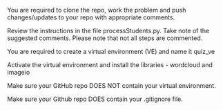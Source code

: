 You are required to clone the repo, work the problem and push changes/updates to your repo with appropriate comments.

Review the instructions in the file processStudents.py. Take note of the suggested comments. Please note that not all steps are commented.

You are required to create a virtual environment (VE) and name it quiz_ve

Activate the virtual environment and install the libraries - wordcloud and imageio

Make sure your GitHub repo DOES NOT contain your virtual environment.

Make sure your Github repo DOES contain your .gitignore file.
